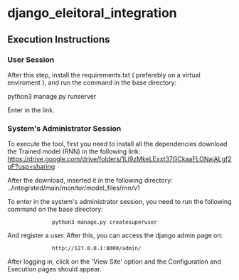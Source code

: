 # django_eleitoral_integration


## Execution Instructions

### User Session
After this step, install the requirements.txt ( preferebly on a virtual enviroment ), and run the command in the base directory:

python3 manage.py runserver

Enter in the link.

### System's Administrator Session

To execute the tool, first you need to install all the dependencies download the Trained model (RNN) in the following link:
https://drive.google.com/drive/folders/1Li9zMkeLExxt37GCkaaFLONajALgf2pF?usp=sharing

After the download, inserted it in the following directory: ../integrated/main/monitor/model_files/rnn/v1

To enter in the system's administrator session, you need to run the following command on the base directory:

                  python3 manage.py createsuperuser 

And register a user. After this, you can access the django admin page on:

                  http://127.0.0.1:8000/admin/

After logging in, click on the 'View Site' option and the Configuration and Execution pages should appear.
